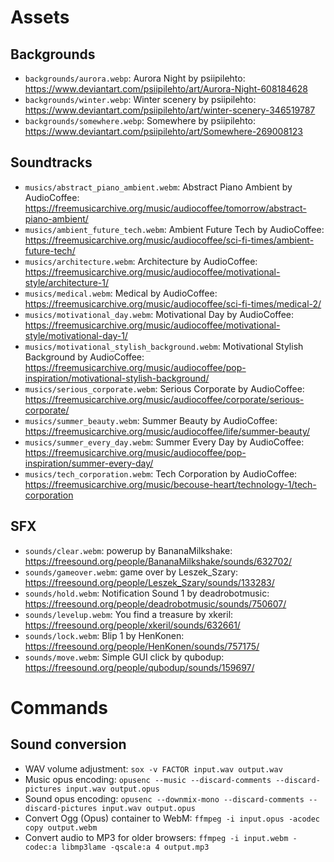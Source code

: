 # Assets

## Backgrounds

* `backgrounds/aurora.webp`: Aurora Night by psiipilehto: https://www.deviantart.com/psiipilehto/art/Aurora-Night-608184628
* `backgrounds/winter.webp`: Winter scenery by psiipilehto: https://www.deviantart.com/psiipilehto/art/winter-scenery-346519787
* `backgrounds/somewhere.webp`: Somewhere by psiipilehto: https://www.deviantart.com/psiipilehto/art/Somewhere-269008123

## Soundtracks

* `musics/abstract_piano_ambient.webm`: Abstract Piano Ambient by AudioCoffee: https://freemusicarchive.org/music/audiocoffee/tomorrow/abstract-piano-ambient/
* `musics/ambient_future_tech.webm`: Ambient Future Tech by AudioCoffee: https://freemusicarchive.org/music/audiocoffee/sci-fi-times/ambient-future-tech/
* `musics/architecture.webm`: Architecture by AudioCoffee: https://freemusicarchive.org/music/audiocoffee/motivational-style/architecture-1/
* `musics/medical.webm`: Medical by AudioCoffee: https://freemusicarchive.org/music/audiocoffee/sci-fi-times/medical-2/
* `musics/motivational_day.webm`: Motivational Day by AudioCoffee: https://freemusicarchive.org/music/audiocoffee/motivational-style/motivational-day-1/
* `musics/motivational_stylish_background.webm`: Motivational Stylish Background by AudioCoffee: https://freemusicarchive.org/music/audiocoffee/pop-inspiration/motivational-stylish-background/
* `musics/serious_corporate.webm`: Serious Corporate by AudioCoffee: https://freemusicarchive.org/music/audiocoffee/corporate/serious-corporate/
* `musics/summer_beauty.webm`: Summer Beauty by AudioCoffee: https://freemusicarchive.org/music/audiocoffee/life/summer-beauty/
* `musics/summer_every_day.webm`: Summer Every Day by AudioCoffee: https://freemusicarchive.org/music/audiocoffee/pop-inspiration/summer-every-day/
* `musics/tech_corporation.webm`: Tech Corporation by AudioCoffee: https://freemusicarchive.org/music/becouse-heart/technology-1/tech-corporation

## SFX

* `sounds/clear.webm`: powerup by BananaMilkshake: https://freesound.org/people/BananaMilkshake/sounds/632702/
* `sounds/gameover.webm`: game over by Leszek_Szary: https://freesound.org/people/Leszek_Szary/sounds/133283/
* `sounds/hold.webm`: Notification Sound 1 by deadrobotmusic: https://freesound.org/people/deadrobotmusic/sounds/750607/
* `sounds/levelup.webm`: You find a treasure by xkeril: https://freesound.org/people/xkeril/sounds/632661/
* `sounds/lock.webm`: Blip 1 by HenKonen: https://freesound.org/people/HenKonen/sounds/757175/
* `sounds/move.webm`: Simple GUI click by qubodup: https://freesound.org/people/qubodup/sounds/159697/

# Commands

## Sound conversion

* WAV volume adjustment: `sox -v FACTOR input.wav output.wav`
* Music opus encoding: `opusenc --music --discard-comments --discard-pictures input.wav output.opus`
* Sound opus encoding: `opusenc --downmix-mono --discard-comments --discard-pictures input.wav output.opus`
* Convert Ogg (Opus) container to WebM: `ffmpeg -i input.opus -acodec copy output.webm`
* Convert audio to MP3 for older browsers: `ffmpeg -i input.webm -codec:a libmp3lame -qscale:a 4 output.mp3`
